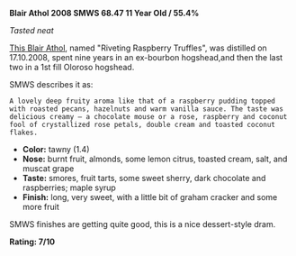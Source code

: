 **Blair Athol 2008 SMWS 68.47 11 Year Old / 55.4%**

*Tasted neat*

[This Blair Athol](https://www.whiskybase.com/whiskies/whisky/164278/blair-athol-2008-smws-6847), named "Riveting Raspberry Truffles", was distilled on 17.10.2008, spent nine years in an ex-bourbon hogshead,and then the last two in a 1st fill Oloroso hogshead.

SMWS describes it as:

    A lovely deep fruity aroma like that of a raspberry pudding topped with roasted pecans, hazelnuts and warm vanilla sauce. The taste was delicious creamy – a chocolate mouse or a rose, raspberry and coconut fool of crystallized rose petals, double cream and toasted coconut flakes.

* **Color:** tawny (1.4)
* **Nose:** burnt fruit, almonds, some lemon citrus, toasted cream, salt, and muscat grape  
* **Taste:** smores, fruit tarts, some sweet sherry, dark chocolate and raspberries; maple syrup 
* **Finish:** long, very sweet, with a little bit of graham cracker and some more fruit

SMWS finishes are getting quite good, this is a nice dessert-style dram.

**Rating: 7/10**